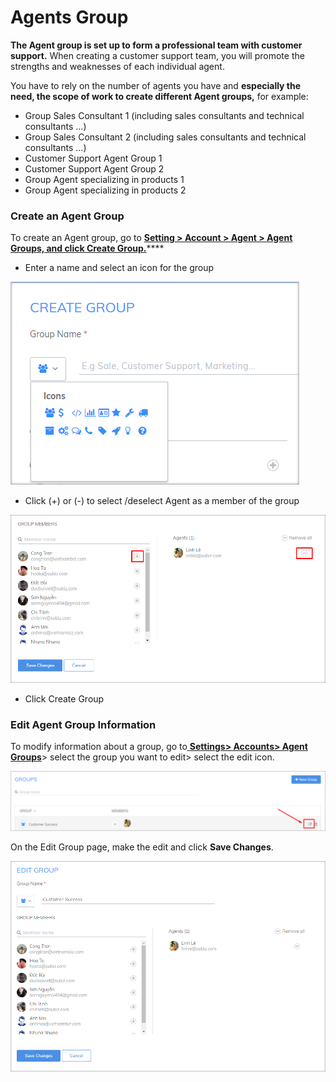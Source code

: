 # Agents Group

**The Agent group is set up to form a professional team with customer support.** When creating a customer support team, you will promote the strengths and weaknesses of each individual agent.

You have to rely on the number of agents you have and **especially the need, the scope of work to create different Agent groups,** for example:

* Group Sales Consultant 1 \(including sales consultants and technical consultants ...\)
* Group Sales Consultant 2 \(including sales consultants and technical consultants ...\)
* Customer Support Agent Group 1
* Customer Support Agent Group 2
* Group Agent specializing in products 1
* Group Agent specializing in products 2

### Create an Agent Group

To create an Agent group, go to [**Setting &gt; Account &gt; Agent &gt; Agent Groups, and click Create Group.**](https://app.subiz.com/settings/agents-group)\*\*\*\*

* Enter a name and select an icon for the group

![Enter a name and select an icon for the group](../../../.gitbook/assets/6%20%281%29.png)

* Click \(+\) or \(-\) to select /deselect Agent as a member of the group

![Add or Remove team members](../../../.gitbook/assets/7.png)

* Click Create Group

### Edit Agent Group Information

To modify information about a group, go to[ **Settings&gt; Accounts&gt; Agent Groups**](https://app.subiz.com/settings/agents-group)&gt; select the group you want to edit&gt; select the edit icon.

![Edit Agent Group Information](../../../.gitbook/assets/8.png)

On the Edit Group page, make the edit and click **Save Changes**.

![Add or Remove team members](../../../.gitbook/assets/9%20%281%29.png)





























